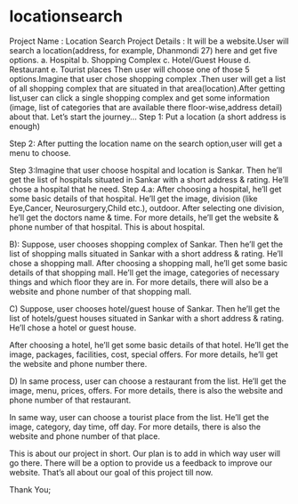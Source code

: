 # locationsearch
Project Name : Location Search
Project Details :
It will be a website.User will search a location(address, for example, Dhanmondi 27) here and get five options.
a.	Hospital
b.	Shopping Complex
c.	Hotel/Guest House
d.	Restaurant
e.	Tourist places
Then user will choose one of those 5 options.Imagine that user chose shopping complex .Then user will get a list of all shopping complex that are situated in that area(location).After getting list,user can click a single shopping complex and get some information (image, list of categories that are available there floor-wise,address detail) about that.
Let’s start the journey...
Step 1: Put a location (a short address is enough)
 

Step 2: After putting the location name on the search option,user will get a menu to choose.
 
Step 3:Imagine that user choose hospital and location is Sankar. Then he’ll get the list of hospitals situated in Sankar with a short address & rating. He’ll chose a hospital that he need.
Step 4.a: After choosing a hospital, he’ll get some basic details of that hospital. He’ll get the image, division (like Eye,Cancer, Neurosurgery,Child etc.), outdoor. After selecting one division, he’ll get the doctors name & time. For more details, he’ll get the website & phone number of that hospital. This is about hospital. 
 

B): Suppose, user chooses shopping complex of Sankar. Then he’ll get the list of shopping malls situated in Sankar with a short address & rating. He’ll chose a shopping mall. 
After choosing a shopping mall, he’ll get some basic details of that shopping mall. He’ll get the image, categories of necessary things and which floor they are in. For more details, there will also be a website and phone number of that shopping mall.

C) Suppose, user chooses hotel/guest house of Sankar. Then he’ll get the list of hotels/guest houses situated in Sankar with a short address & rating. He’ll chose a hotel or guest house.

After choosing a hotel, he’ll get some basic details of that hotel. He’ll get the image, packages, facilities, cost, special offers. For more details, he’ll get the website and phone number there. 

D) In same process, user can choose a restaurant from the list. He’ll get the image, menu, prices, offers. For more details, there is also the website and phone number of that restaurant.

In same way, user can choose a tourist place from the list. He’ll get the image, category, day time, off day. For more details, there is also the website and phone number of that place.

This is about our project in short. Our plan is to add in which way user will go there. There will be a option to provide us a feedback to improve our website. That’s all about our goal of this project till now. 

Thank You;




